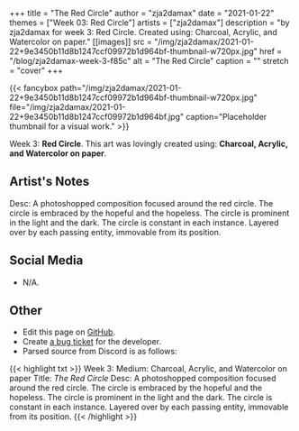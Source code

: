 +++
title =       "The Red Circle"
author =      "zja2damax"
date =        "2021-01-22"
themes =      ["Week 03: Red Circle"]
artists =     ["zja2damax"]
description = "by zja2damax for week 3: Red Circle. Created using: Charcoal, Acrylic, and Watercolor on paper."
[[images]]
      src = "/img/zja2damax/2021-01-22+9e3450b11d8b1247ccf09972b1d964bf-thumbnail-w720px.jpg"
      href = "/blog/zja2damax-week-3-f85c"
      alt = "The Red Circle"
      caption = ""
      stretch = "cover"
+++


{{< fancybox path="/img/zja2damax/2021-01-22+9e3450b11d8b1247ccf09972b1d964bf-thumbnail-w720px.jpg" file="/img/zja2damax/2021-01-22+9e3450b11d8b1247ccf09972b1d964bf.jpg" caption="Placeholder thumbnail for a visual work." >}}


Week 3: **Red Circle**. This art was lovingly created using: **Charcoal, Acrylic, and Watercolor on paper**.

## Artist's Notes

Desc: A photoshopped composition focused around the red circle. The circle is embraced by the hopeful and the hopeless. The circle is prominent in the light and the dark. The circle is constant in each instance. Layered over by each passing entity, immovable from its position.

## Social Media

- N/A.

## Other

- Edit this page on [GitHub](https://github.com/teaminkling/web-refresh/edit/main/content/blog/zja2damax-week-3-f85c.md).
- Create [a bug ticket](https://github.com/teaminkling/web-refresh/issues/new?assignees=&labels=bug&template=problem-report.md&title=) for the developer.
- Parsed source from Discord is as follows:

{{< highlight txt >}}
Week 3:
Medium: Charcoal, Acrylic, and Watercolor on paper
Title: *The Red Circle*
Desc: A photoshopped composition focused around the red circle. The circle is embraced by the hopeful and the hopeless. The circle is prominent in the light and the dark. The circle is constant in each instance. Layered over by each passing entity, immovable from its position.
{{< /highlight >}}